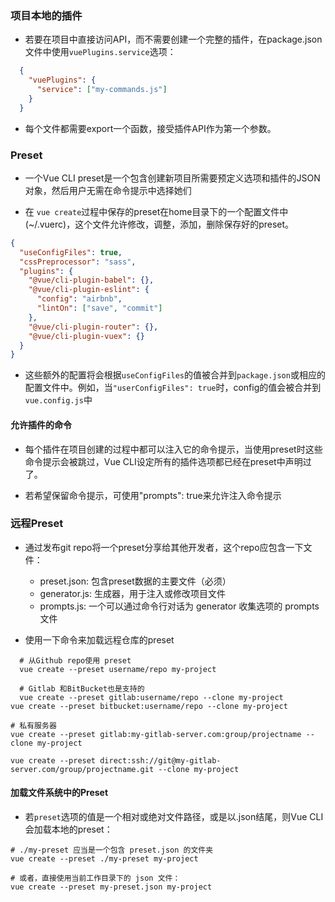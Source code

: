 ### 项目本地的插件
- 若要在项目中直接访问API，而不需要创建一个完整的插件，在package.json文件中使用```vuePlugins.service```选项：

```json
  {
    "vuePlugins": {
      "service": ["my-commands.js"]
    }
  }
```
- 每个文件都需要export一个函数，接受插件API作为第一个参数。

### Preset
- 一个Vue CLI preset是一个包含创建新项目所需要预定义选项和插件的JSON对象，然后用户无需在命令提示中选择她们

- 在 ```vue create```过程中保存的preset在home目录下的一个配置文件中(~/.vuerc)，这个文件允许修改，调整，添加，删除保存好的preset。

```json
{
  "useConfigFiles": true,
  "cssPreprocessor": "sass",
  "plugins": {
    "@vue/cli-plugin-babel": {},
    "@vue/cli-plugin-eslint": {
      "config": "airbnb",
      "lintOn": ["save", "commit"]
    },
    "@vue/cli-plugin-router": {},
    "@vue/cli-plugin-vuex": {}
  }
}
```
- 这些额外的配置将会根据```useConfigFiles```的值被合并到```package.json```或相应的配置文件中。例如，当```"userConfigFiles": true```时，config的值会被合并到```vue.config.js```中

#### 允许插件的命令
- 每个插件在项目创建的过程中都可以注入它的命令提示，当使用preset时这些命令提示会被跳过，Vue CLI设定所有的插件选项都已经在preset中声明过了。

- 若希望保留命令提示，可使用"prompts": true来允许注入命令提示

### 远程Preset
- 通过发布git repo将一个preset分享给其他开发者，这个repo应包含一下文件：
  * preset.json: 包含preset数据的主要文件（必须）
  * generator.js: 生成器，用于注入或修改项目文件
  * prompts.js: 一个可以通过命令行对话为 generator 收集选项的 prompts 文件

- 使用一下命令来加载远程仓库的preset

```shell
  # 从Github repo使用 preset
  vue create --preset username/repo my-project

  # Gitlab 和BitBucket也是支持的
  vue create --preset gitlab:username/repo --clone my-project
vue create --preset bitbucket:username/repo --clone my-project

# 私有服务器
vue create --preset gitlab:my-gitlab-server.com:group/projectname --clone my-project

vue create --preset direct:ssh://git@my-gitlab-server.com/group/projectname.git --clone my-project
```

#### 加载文件系统中的Preset
- 若```preset```选项的值是一个相对或绝对文件路径，或是以.json结尾，则Vue CLI会加载本地的preset：

```shell
# ./my-preset 应当是一个包含 preset.json 的文件夹
vue create --preset ./my-preset my-project

# 或者，直接使用当前工作目录下的 json 文件：
vue create --preset my-preset.json my-project 
```